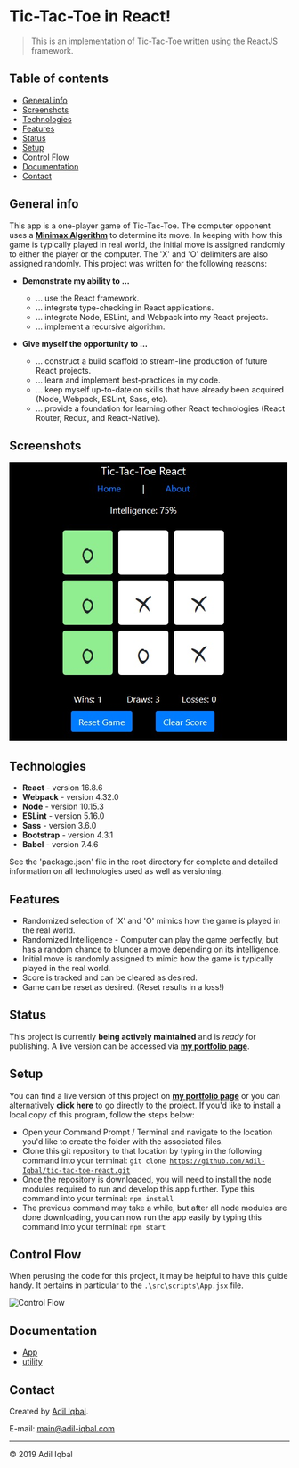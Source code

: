# Tic-Tac-Toe in React!
> This is an implementation of Tic-Tac-Toe written using the ReactJS framework.

## Table of contents
* [General info](#general-info)
* [Screenshots](#screenshots)
* [Technologies](#technologies)
* [Features](#features)
* [Status](#status)
* [Setup](#setup)
* [Control Flow](#control-flow)
* [Documentation](#documentation)
* [Contact](#contact)


## General info
This app is a one-player game of Tic-Tac-Toe.  The computer opponent uses a **[Minimax Algorithm](https://en.wikipedia.org/wiki/Minimax)** to determine its move.  In keeping with how this game is typically played in real world, the initial move is assigned randomly to either the player or the computer.  The 'X' and 'O' delimiters are also assigned randomly.  This project was written for the following reasons:
* **Demonstrate my ability to ...**
  * ... use the React framework.
  * ... integrate type-checking in React applications.
  * ... integrate Node, ESLint, and Webpack into my React projects.
  * ... implement a recursive algorithm.

* **Give myself the opportunity to ...**
  * ... construct a build scaffold to stream-line production of future React projects.
  * ... learn and implement best-practices in my code.
  * ... keep myself up-to-date on skills that have already been acquired (Node, Webpack, ESLint, Sass, etc). 
  * ... provide a foundation for learning other React technologies (React Router, Redux, and React-Native).

## Screenshots
![Example screenshot](https://raw.githubusercontent.com/Adil-Iqbal/tic-tac-toe-react/master/media/screenshot.jpg)

## Technologies 
* **React** - version 16.8.6
* **Webpack** - version 4.32.0
* **Node** - version 10.15.3
* **ESLint** - version 5.16.0
* **Sass** - version 3.6.0
* **Bootstrap** - version 4.3.1
* **Babel** - version 7.4.6

See the 'package.json' file in the root directory for complete and detailed information on all technologies used as well as versioning.

## Features
* Randomized selection of 'X' and 'O' mimics how the game is played in the real world.
* Randomized Intelligence - Computer can play the game perfectly, but has a random chance to blunder a move depending on its intelligence.
* Initial move is randomly assigned to mimic how the game is typically played in the real world.
* Score is tracked and can be cleared as desired.
* Game can be reset as desired. (Reset results in a loss!)

## Status
This project is currently **being actively maintained** and is *ready* for publishing. A live version can be accessed via **[my portfolio page](https://www.adil-iqbal.com/)**.

## Setup
You can find a live version of this project on **[my portfolio page](https://www.adil-iqbal.com/)** or you can alternatively **[click here]()** to go directly to the project.  If you'd like to install a local copy of this program, follow the steps below:
* Open your Command Prompt / Terminal and navigate to the location you'd like to create the folder with the associated files.
* Clone this git repository to that location by typing in the following command into your terminal:
<code>git clone https://github.com/Adil-Iqbal/tic-tac-toe-react.git</code>
* Once the repository is downloaded, you will need to install the node modules required to run and develop this app further. Type this command into your terminal:
<code>npm install</code>
* The previous command may take a while, but after all node modules are done downloading, you can now run the app easily by typing this command into your terminal:
<code>npm start</code>
## Control Flow
When perusing the code for this project, it may be helpful to have this guide handy. It pertains in particular to the <code>.\src\scripts\App.jsx</code> file.

![Control Flow](https://i.imgur.com/LXE50Zk.jpg)

## Documentation
* [App](https://github.com/Adil-Iqbal/tic-tac-toe-react/blob/master/docs/App.md)
* [utility](https://github.com/Adil-Iqbal/tic-tac-toe-react/blob/master/docs/utility.md)

## Contact
Created by [Adil Iqbal](https://www.adil-iqbal.com/).

E-mail: main@adil-iqbal.com

* * *

&copy; 2019 Adil Iqbal